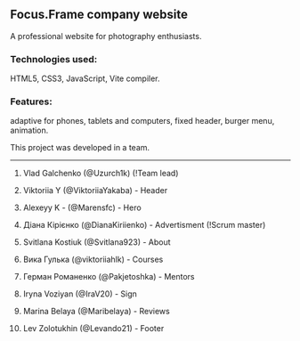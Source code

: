 ## Focus.Frame company website
A professional website for photography enthusiasts.

### Technologies used: 
HTML5, CSS3, JavaScript, Vite compiler.

### Features: 
adaptive for phones, tablets and computers, fixed header, burger menu, animation.

This project was developed in a team.

---

1. Vlad Galchenko (@Uzurch1k) (!Team lead)

2. Viktoriia Y (@ViktoriiaYakaba) - Header

3. Alexeyy K - (@Marensfc) - Hero

4. Діана Кірієнко (@DianaKiriienko) - Advertisment (!Scrum master)

5. Svitlana Kostiuk (@Svitlana923) - About

6. Вика Гулька (@viktoriiahlk) - Courses

7. Герман Романенко (@Pakjetoshka) - Mentors

8. Iryna Voziyan (@IraV20) - Sign

9. Marina Belaya (@Maribelaya) - Reviews

10. Lev Zolotukhin (@Levando21) - Footer
